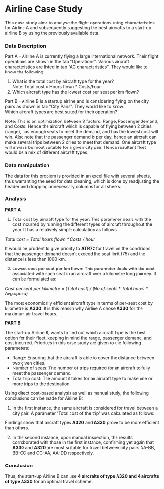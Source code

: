 # Airline Case Study
This case study aims to analyse the flight operations using characteristics for Airline A and subsequently suggesting the best aircrafts to a start-up airline B by using the previously available data.

### Data Description
Part A - Airline A is currently flying a large international network. Their flight operations are shown in the tab "Operations". Various aircraft characteristics are listed in tab "AC characteristics". They would like to know the following:
1. What is the total cost by aircraft type for the year? </br> Note:	Total cost = Hours flown * Costs/hour									
2. Which aircraft type  has the lowest cost per seat per km flown?

Part B - Airline B is a startup airline and is considering flying on the city pairs as shown in tab "City Pairs". They would like to know: </br>
Which aircraft types are best suited for their operation? </br>

Note:	This is an optimization between 3 factors: Range, Passenger demand, and Costs. Hence the aircraft which is capable of flying between 2 cities (range), has enough seats to meet the demand, and has the lowest cost will win. Also note that the passenger demand is per day, hence an aircraft can make several trips between 2 cities to meet that demand. One aircraft type will always be most suitable for a given city pair. Hence resultant fleet would be a mix of different aircraft types.

### Data manipulation
The data for this problem is provided in an excel file with several sheets, thus warranting the need for data cleaning, which is done by readjusting the header and dropping unnecessary columns for all sheets.

### Analysis
**PART A** </br>
1. Total cost by aircraft type for the year: This parameter deals with the cost incurred by running the different types of aircraft throughout the year. It has a relatively simple calculation as follows: </br>

_Total cost = Total hours flown * Costs / hour_ </br>

It would be prudent to give priority to **ATR72** for travel on the conditions that the passenger demand doesn’t exceed the seat limit (75) and the distance is less than 1000 km.

2. Lowest cost per seat per km flown: This parameter deals with the cost associated with each seat in an aircraft over a kilometre long journey. It can be formulated as: </br>

_Cost per seat per kilometre = (Total cost) / (No.of seats * Total hours * Avg.speed)_ </br>

The most economically efficient aircraft type in terms of per-seat cost by kilometre is **A330**. It is this reason why Airline A chose **A330** for the maximum air travel hours. </br>

**PART B** </br>

The start-up Airline B, wants to find out which aircraft type is the best option for their fleet, keeping in mind the range, passenger demand, and cost incurred.
Priorities in this case study are given to the following parameters:
* Range: Ensuring that the aircraft is able to cover the distance between two given cities.
*	Number of seats: The number of trips required for an aircraft to fully meet the passenger demand.
*	Total trip cost: The amount it takes for an aircraft type to make one or more trips to the destination.

Using direct cost-based analysis as well as manual study, the following conclusions can be made for Airline B: </br>
1. In the first instance, the same aircraft is considered for travel between a city pair. A parameter 'Total cost of the trip' was calculated as follows: </br>

Findings show that aircraft types **A320** and **A330** prove to be more efficient than others.

2. In the second instance, upon manual inspection, the results corroborated with those in the first instance, confirming yet again that **A330** and **A320** are most suitable for travel between city pairs AA-BB, BB-CC and CC-AA, AA-DD respectively. </br>

### Conclusion
Thus, the start-up Airline B can use **4 aircrafts of type A320 and 4 aircrafts of type A330** for an optimal travel scheme. </br>

